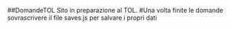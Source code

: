 ##DomandeTOL
Sito in preparazione al TOL. 
#Una volta finite le domande sovrascrivere il file saves.js per salvare i propri dati
